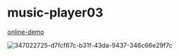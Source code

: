 # music-player03

[online-demo](https://music-player03.vercel.app/)

![347022725-d7fcf67c-b31f-43da-9437-346c66e29f7c](https://github.com/user-attachments/assets/d87aeef1-00da-4ab4-81fd-413c95040666)
